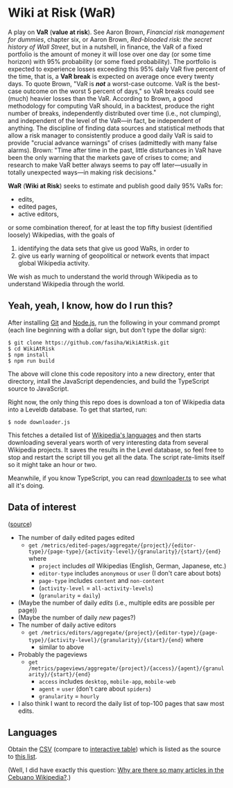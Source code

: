 # Wiki at Risk (WaR)

A play on **VaR** (**value at risk**). See Aaron Brown, _Financial risk management for dummies_, chapter six, or Aaron Brown, _Red-blooded risk: the secret history of Wall Street_, but in a nutshell, in finance, the VaR of a fixed portfolio is the amount of money it will lose over one day (or some time horizon) with 95% probability (or some fixed probability). The portfolio is expected to experience losses exceeding this 95% daily VaR five percent of the time, that is, a **VaR break** is expected on average once every twenty days. To quote Brown, "VaR is ***not*** a worst-case outcome. VaR is the best-case outcome on the worst 5 percent of days," so VaR breaks could see (much) heavier losses than the VaR. According to Brown, a good methodology for computing VaR should, in a backtest, produce the right number of breaks, independently distributed over time (i.e., not clumping), and independent of the level of the VaR—in fact, be independent of anything. The discipline of finding data sources and statistical methods that allow a risk manager to consistently produce a good daily VaR is said to provide "crucial advance warnings" of crises (admittedly with many false alarms). Brown: "Time after time in the past, little disturbances in VaR have been the only warning that the markets gave of crises to come; and research to make VaR better always seems to pay off later—usually in totally unexpected ways—in making risk decisions."

**WaR** (**Wiki at Risk**) seeks to estimate and publish good daily 95% VaRs for:
- edits,
- edited pages,
- active editors,

or some combination thereof, for at least the top fifty busiest (identified loosely) Wikipedias, with the goals of
1. identifying the data sets that give us good WaRs, in order to
2. give us early warning of geopolitical or network events that impact global Wikipedia activity.

We wish as much to understand the world through Wikipedia as to understand Wikipedia through the world.

## Yeah, yeah, I know, how do I run this?
After installing [Git](https://git-scm.com/) and [Node.js](https://nodejs.org/), run the following in your command prompt (each line beginning with a dollar sign, but don't type the dollar sign):
```
$ git clone https://github.com/fasiha/WikiAtRisk.git
$ cd WikiAtRisk
$ npm install
$ npm run build
```
The above will clone this code repository into a new directory, enter that directory, intall the JavaScript dependencies, and build the TypeScript source to JavaScript.

Right now, the only thing this repo does is download a ton of Wikipedia data into a Leveldb database. To get that started, run:
```
$ node downloader.js
```
This fetches a detailed list of [Wikipedia's languages](https://github.com/fasiha/wikipedia-languages/) and then starts downloading several years worth of very interesting data from several Wikipedia projects. It saves the results in the Level database, so feel free to stop and restart the script till you get all the data. The script rate-limits itself so it might take an hour or two.

Meanwhile, if you know TypeScript, you can read [downloader.ts](downloader.ts) to see what all it's doing.

## Data of interest

([source](https://wikimedia.org/api/rest_v1/#/))

- The number of daily edited pages edited
  - `get /metrics/edited-pages/aggregate/{project}/{editor-type}/{page-type}/{activity-level}/{granularity}/{start}/{end}` where
    - `project` includes *all* Wikipedias (English, German, Japanese, etc.)
    - `editor-type` includes `anonymous` or `user` (I don't care about bots)
    - `page-type` includes `content` and `non-content`
    - (`activity-level` = `all-activity-levels`)
    - (`granularity` = `daily`)
- (Maybe the number of daily *edits* (i.e., multiple edits are possible per page))
- (Maybe the number of daily *new* pages?)
- The number of daily active editors
  - `get /metrics/editors/aggregate/{project}/{editor-type}/{page-type}/{activity-level}/{granularity}/{start}/{end}` where
    - similar to above
- Probably the pageviews
  - `get /metrics/pageviews/aggregate/{project}/{access}/{agent}/{granularity}/{start}/{end}`
    - `access` includes `desktop`, `mobile-app`, `mobile-web`
    - `agent` = `user` (don't care about `spiders`)
    - `granularity` = `hourly`
- I also think I want to record the daily list of top-100 pages that saw most edits.

## Languages

Obtain the [CSV](http://wikistats.wmflabs.org/api.php?action=dump&table=wikipedias&format=csv) (compare to [interactive table](http://wikistats.wmflabs.org/display.php?t=wp)) which is listed as the source to [this list](https://meta.wikimedia.org/wiki/List_of_Wikipedias).

(Well, I did have exactly this question: [Why are there so many articles in the Cebuano Wikipedia?](https://www.quora.com/Why-are-there-so-many-articles-in-the-Cebuano-language-on-Wikipedia).)


